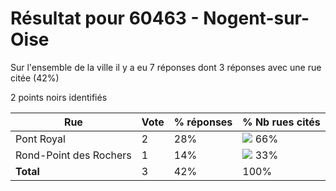 # Résultat pour 60463 - Nogent-sur-Oise

Sur l'ensemble de la ville il y a eu 7 réponses dont 3 réponses avec une rue citée (42%)

2 points noirs identifiés

| Rue | Vote | % réponses | % Nb rues cités|
|-----|------|------------|----------------|
| Pont Royal | 2 | 28% | <img src="../../img/bar_66.gif" />&nbsp;66%|
| Rond-Point des Rochers | 1 | 14% | <img src="../../img/bar_33.gif" />&nbsp;33%|
| **Total** | 3 | 42% | 100%|
